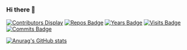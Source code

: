 ### Hi there 👋

[![Contributors Display](https://badges.pufler.dev/contributors/oiuv/oiuv?size=50&padding=5&bots=true)](https://github.com/oiuv)
[![Repos Badge](https://badges.pufler.dev/repos/oiuv)](https://github.com/oiuv)
[![Years Badge](https://badges.pufler.dev/years/oiuv)](https://github.com/oiuv)
[![Visits Badge](https://badges.pufler.dev/visits/oiuv/oiuv)](https://github.com/oiuv)
[![Commits Badge](https://badges.pufler.dev/commits/monthly/oiuv)](https://github.com/oiuv)
<!--
[![Created Badge](https://badges.pufler.dev/created/oiuv/oiuv)](https://github.com/oiuv)
[![Updated Badge](https://badges.pufler.dev/updated/oiuv/oiuv)](https://github.com/oiuv)
-->
[![Anurag's GitHub stats](https://github-readme-stats.vercel.app/api?username=oiuv&show_icons=true&theme=tokyonight)](https://github.com/oiuv)









<!--
**oiuv/oiuv** is a ✨ _special_ ✨ repository because its `README.md` (this file) appears on your GitHub profile.

Here are some ideas to get you started:

- 🔭 I’m currently working on ...
- 🌱 I’m currently learning ...
- 👯 I’m looking to collaborate on ...
- 🤔 I’m looking for help with ...
- 💬 Ask me about ...
- 📫 How to reach me: ...
- 😄 Pronouns: ...
- ⚡ Fun fact: ...
-->
